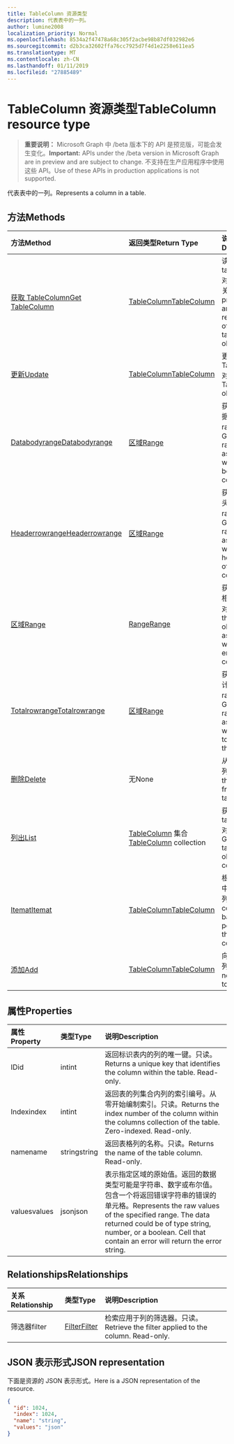 ```yaml
---
title: TableColumn 资源类型
description: 代表表中的一列。
author: lumine2008
localization_priority: Normal
ms.openlocfilehash: 8534a2f47478a68c305f2acbe98b87df032982e6
ms.sourcegitcommit: d2b3ca32602ffa76cc7925d7f4d1e2258e611ea5
ms.translationtype: MT
ms.contentlocale: zh-CN
ms.lasthandoff: 01/11/2019
ms.locfileid: "27885489"
---
```

# <a name="tablecolumn-resource-type"></a><span data-ttu-id="838e3-103">TableColumn 资源类型</span><span class="sxs-lookup"><span data-stu-id="838e3-103">TableColumn resource type</span></span>

> <span data-ttu-id="838e3-104">**重要说明：** Microsoft Graph 中 /beta 版本下的 API 是预览版，可能会发生变化。</span><span class="sxs-lookup"><span data-stu-id="838e3-104">**Important:** APIs under the /beta version in Microsoft Graph are in preview and are subject to change.</span></span> <span data-ttu-id="838e3-105">不支持在生产应用程序中使用这些 API。</span><span class="sxs-lookup"><span data-stu-id="838e3-105">Use of these APIs in production applications is not supported.</span></span>

<span data-ttu-id="838e3-106">代表表中的一列。</span><span class="sxs-lookup"><span data-stu-id="838e3-106">Represents a column in a table.</span></span>


## <a name="methods"></a><span data-ttu-id="838e3-107">方法</span><span class="sxs-lookup"><span data-stu-id="838e3-107">Methods</span></span>

| <span data-ttu-id="838e3-108">方法</span><span class="sxs-lookup"><span data-stu-id="838e3-108">Method</span></span>           | <span data-ttu-id="838e3-109">返回类型</span><span class="sxs-lookup"><span data-stu-id="838e3-109">Return Type</span></span>    |<span data-ttu-id="838e3-110">说明</span><span class="sxs-lookup"><span data-stu-id="838e3-110">Description</span></span>|
|:---------------|:--------|:----------|
|[<span data-ttu-id="838e3-111">获取 TableColumn</span><span class="sxs-lookup"><span data-stu-id="838e3-111">Get TableColumn</span></span>](../api/tablecolumn-get.md) | [<span data-ttu-id="838e3-112">TableColumn</span><span class="sxs-lookup"><span data-stu-id="838e3-112">TableColumn</span></span>](tablecolumn.md) |<span data-ttu-id="838e3-113">读取 tablecolumn 对象的属性和关系。</span><span class="sxs-lookup"><span data-stu-id="838e3-113">Read properties and relationships of tableColumn object.</span></span>|
|[<span data-ttu-id="838e3-114">更新</span><span class="sxs-lookup"><span data-stu-id="838e3-114">Update</span></span>](../api/tablecolumn-update.md) | [<span data-ttu-id="838e3-115">TableColumn</span><span class="sxs-lookup"><span data-stu-id="838e3-115">TableColumn</span></span>](tablecolumn.md) |<span data-ttu-id="838e3-116">更新 TableColumn 对象</span><span class="sxs-lookup"><span data-stu-id="838e3-116">Update TableColumn object.</span></span> |
|[<span data-ttu-id="838e3-117">Databodyrange</span><span class="sxs-lookup"><span data-stu-id="838e3-117">Databodyrange</span></span>](../api/tablecolumn-databodyrange.md)|[<span data-ttu-id="838e3-118">区域</span><span class="sxs-lookup"><span data-stu-id="838e3-118">Range</span></span>](range.md)|<span data-ttu-id="838e3-119">获取与列的数据体相关的 range 对象。</span><span class="sxs-lookup"><span data-stu-id="838e3-119">Gets the range object associated with the data body of the column.</span></span>|
|[<span data-ttu-id="838e3-120">Headerrowrange</span><span class="sxs-lookup"><span data-stu-id="838e3-120">Headerrowrange</span></span>](../api/tablecolumn-headerrowrange.md)|[<span data-ttu-id="838e3-121">区域</span><span class="sxs-lookup"><span data-stu-id="838e3-121">Range</span></span>](range.md)|<span data-ttu-id="838e3-122">获取与列的标头行相关的 range 对象。</span><span class="sxs-lookup"><span data-stu-id="838e3-122">Gets the range object associated with the header row of the column.</span></span>|
|[<span data-ttu-id="838e3-123">区域</span><span class="sxs-lookup"><span data-stu-id="838e3-123">Range</span></span>](../api/tablecolumn-range.md)|[<span data-ttu-id="838e3-124">Range</span><span class="sxs-lookup"><span data-stu-id="838e3-124">Range</span></span>](range.md)|<span data-ttu-id="838e3-125">获取与整个列相关的 range 对象。</span><span class="sxs-lookup"><span data-stu-id="838e3-125">Gets the range object associated with the entire column.</span></span>|
|[<span data-ttu-id="838e3-126">Totalrowrange</span><span class="sxs-lookup"><span data-stu-id="838e3-126">Totalrowrange</span></span>](../api/tablecolumn-totalrowrange.md)|[<span data-ttu-id="838e3-127">区域</span><span class="sxs-lookup"><span data-stu-id="838e3-127">Range</span></span>](range.md)|<span data-ttu-id="838e3-128">获取与列的总计行相关的 range 对象。</span><span class="sxs-lookup"><span data-stu-id="838e3-128">Gets the range object associated with the totals row of the column.</span></span>|
|[<span data-ttu-id="838e3-129">删除</span><span class="sxs-lookup"><span data-stu-id="838e3-129">Delete</span></span>](../api/tablecolumn-delete.md)|<span data-ttu-id="838e3-130">无</span><span class="sxs-lookup"><span data-stu-id="838e3-130">None</span></span>|<span data-ttu-id="838e3-131">从表中删除列。</span><span class="sxs-lookup"><span data-stu-id="838e3-131">Deletes the column from the table.</span></span>|
|[<span data-ttu-id="838e3-132">列出</span><span class="sxs-lookup"><span data-stu-id="838e3-132">List</span></span>](../api/tablecolumn-list.md) | <span data-ttu-id="838e3-133">[TableColumn](tablecolumn.md) 集合</span><span class="sxs-lookup"><span data-stu-id="838e3-133">[TableColumn](tablecolumn.md) collection</span></span> |<span data-ttu-id="838e3-134">获取 tableColumn 对象的集合。</span><span class="sxs-lookup"><span data-stu-id="838e3-134">Get tableColumn object collection.</span></span> |
|[<span data-ttu-id="838e3-135">Itemat</span><span class="sxs-lookup"><span data-stu-id="838e3-135">Itemat</span></span>](../api/tablecolumncollection-itemat.md)|[<span data-ttu-id="838e3-136">TableColumn</span><span class="sxs-lookup"><span data-stu-id="838e3-136">TableColumn</span></span>](tablecolumn.md)|<span data-ttu-id="838e3-137">根据其在集合中的位置获取列。</span><span class="sxs-lookup"><span data-stu-id="838e3-137">Gets a column based on its position in the collection.</span></span>|
|[<span data-ttu-id="838e3-138">添加</span><span class="sxs-lookup"><span data-stu-id="838e3-138">Add</span></span>](../api/tablecolumncollection-add.md)|[<span data-ttu-id="838e3-139">TableColumn</span><span class="sxs-lookup"><span data-stu-id="838e3-139">TableColumn</span></span>](tablecolumn.md)|<span data-ttu-id="838e3-140">向表中添加新列。</span><span class="sxs-lookup"><span data-stu-id="838e3-140">Adds a new column to the table.</span></span>|

## <a name="properties"></a><span data-ttu-id="838e3-141">属性</span><span class="sxs-lookup"><span data-stu-id="838e3-141">Properties</span></span>
| <span data-ttu-id="838e3-142">属性</span><span class="sxs-lookup"><span data-stu-id="838e3-142">Property</span></span>     | <span data-ttu-id="838e3-143">类型</span><span class="sxs-lookup"><span data-stu-id="838e3-143">Type</span></span>   |<span data-ttu-id="838e3-144">说明</span><span class="sxs-lookup"><span data-stu-id="838e3-144">Description</span></span>|
|:---------------|:--------|:----------|
|<span data-ttu-id="838e3-145">ID</span><span class="sxs-lookup"><span data-stu-id="838e3-145">id</span></span>|<span data-ttu-id="838e3-146">int</span><span class="sxs-lookup"><span data-stu-id="838e3-146">int</span></span>|<span data-ttu-id="838e3-p102">返回标识表内的列的唯一键。只读。</span><span class="sxs-lookup"><span data-stu-id="838e3-p102">Returns a unique key that identifies the column within the table. Read-only.</span></span>|
|<span data-ttu-id="838e3-149">Index</span><span class="sxs-lookup"><span data-stu-id="838e3-149">index</span></span>|<span data-ttu-id="838e3-150">int</span><span class="sxs-lookup"><span data-stu-id="838e3-150">int</span></span>|<span data-ttu-id="838e3-p103">返回表的列集合内列的索引编号。从零开始编制索引。只读。</span><span class="sxs-lookup"><span data-stu-id="838e3-p103">Returns the index number of the column within the columns collection of the table. Zero-indexed. Read-only.</span></span>|
|<span data-ttu-id="838e3-154">name</span><span class="sxs-lookup"><span data-stu-id="838e3-154">name</span></span>|<span data-ttu-id="838e3-155">string</span><span class="sxs-lookup"><span data-stu-id="838e3-155">string</span></span>|<span data-ttu-id="838e3-p104">返回表格列的名称。只读。</span><span class="sxs-lookup"><span data-stu-id="838e3-p104">Returns the name of the table column. Read-only.</span></span>|
|<span data-ttu-id="838e3-158">values</span><span class="sxs-lookup"><span data-stu-id="838e3-158">values</span></span>|<span data-ttu-id="838e3-159">json</span><span class="sxs-lookup"><span data-stu-id="838e3-159">json</span></span>|<span data-ttu-id="838e3-p105">表示指定区域的原始值。返回的数据类型可能是字符串、数字或布尔值。包含一个将返回错误字符串的错误的单元格。</span><span class="sxs-lookup"><span data-stu-id="838e3-p105">Represents the raw values of the specified range. The data returned could be of type string, number, or a boolean. Cell that contain an error will return the error string.</span></span>|

## <a name="relationships"></a><span data-ttu-id="838e3-163">Relationships</span><span class="sxs-lookup"><span data-stu-id="838e3-163">Relationships</span></span>
| <span data-ttu-id="838e3-164">关系</span><span class="sxs-lookup"><span data-stu-id="838e3-164">Relationship</span></span> | <span data-ttu-id="838e3-165">类型</span><span class="sxs-lookup"><span data-stu-id="838e3-165">Type</span></span>   |<span data-ttu-id="838e3-166">说明</span><span class="sxs-lookup"><span data-stu-id="838e3-166">Description</span></span>|
|:---------------|:--------|:----------|
|<span data-ttu-id="838e3-167">筛选器</span><span class="sxs-lookup"><span data-stu-id="838e3-167">filter</span></span>|[<span data-ttu-id="838e3-168">Filter</span><span class="sxs-lookup"><span data-stu-id="838e3-168">Filter</span></span>](filter.md)|<span data-ttu-id="838e3-p106">检索应用于列的筛选器。只读。</span><span class="sxs-lookup"><span data-stu-id="838e3-p106">Retrieve the filter applied to the column. Read-only.</span></span>|

## <a name="json-representation"></a><span data-ttu-id="838e3-171">JSON 表示形式</span><span class="sxs-lookup"><span data-stu-id="838e3-171">JSON representation</span></span>

<span data-ttu-id="838e3-172">下面是资源的 JSON 表示形式。</span><span class="sxs-lookup"><span data-stu-id="838e3-172">Here is a JSON representation of the resource.</span></span>

<!-- {
  "blockType": "resource",
  "optionalProperties": [

  ],
  "@odata.type": "microsoft.graph.tableColumn"
}-->

```json
{
  "id": 1024,
  "index": 1024,
  "name": "string",
  "values": "json"
}

```

<!-- uuid: 8fcb5dbc-d5aa-4681-8e31-b001d5168d79
2015-10-25 14:57:30 UTC -->
<!-- {
  "type": "#page.annotation",
  "description": "TableColumn resource",
  "keywords": "",
  "section": "documentation",
  "tocPath": ""
}-->
